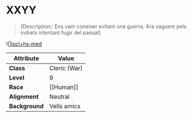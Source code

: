 
# XXYY

> (Description:: Ens vam coneixer evitant una guerra. Ara vaguem pels indrets intentant fugir del passat)

![[\|locl+hs-med](Images/XXYY.png)

| **Attribute**  | **Value**    |
| -------------- | ------------ |
| **Class**      | Cleric (War) |
| **Level**      | 9            |
| **Race**       | [[Human]]    |
| **Alignment**  | Neutral      |
| **Background** | Vells amics  |
